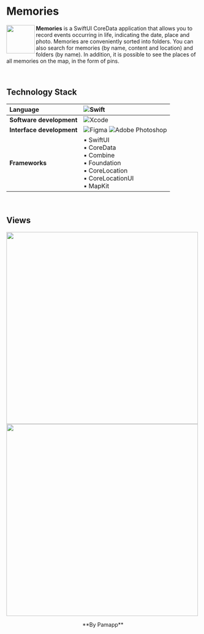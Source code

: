 
# Memories

<img width="74" src="https://user-images.githubusercontent.com/55293935/171038048-75e2635c-ccf0-4036-b74d-0ad261f35818.png" align="left" /> **Memories** is a SwiftUI CoreData application that allows you to record events occurring in life, indicating the date, place and photo. Memories are conveniently sorted into folders. You can also search for memories (by name, content and location) and folders (by name). In addition, it is possible to see the places of all memories on the map, in the form of pins.

<br>

## Technology Stack

| Language           | ![Swift](https://img.shields.io/badge/swift-F54A2A?style=for-the-badge&logo=swift&logoColor=white) |
| :--- | :--- |
| **Software development**   | ![Xcode](https://img.shields.io/badge/Xcode-007ACC?style=for-the-badge&logo=Xcode&logoColor=white) |
| **Interface development**  | ![Figma](https://img.shields.io/badge/figma-%23F24E1E.svg?style=for-the-badge&logo=figma&logoColor=white) ![Adobe Photoshop](https://img.shields.io/badge/adobe%20photoshop-%2331A8FF.svg?style=for-the-badge&logo=adobe%20photoshop&logoColor=white) |
| **Frameworks**         | ▪️ SwiftUI<br> ▪️ CoreData<br> ▪️ Combine<br> ▪️ Foundation<br> ▪️ CoreLocation<br> ▪️ CoreLocationUI<br> ▪️ MapKit |

<br>

## Views

<img width="500" src="https://user-images.githubusercontent.com/55293935/170858509-0650998d-5ddb-493a-9723-6178a16f2375.png"> <img width="500" src="https://user-images.githubusercontent.com/55293935/170858552-9582cd0b-615b-45f4-b5c0-75ff2eab3fa3.png">

<!-- <img src="https://user-images.githubusercontent.com/55293935/170857277-c07d876d-a353-4b6b-aa42-4289e8c54c39.png" width="50"> -->
 
<p align="center"> **By Pamapp** </p>

<!-- <p>
    <img src="https://user-images.githubusercontent.com/55293935/167218843-6cf1916a-604c-4cdc-92d1-bb2cddb83c66.png" width="750">
</p> -->


